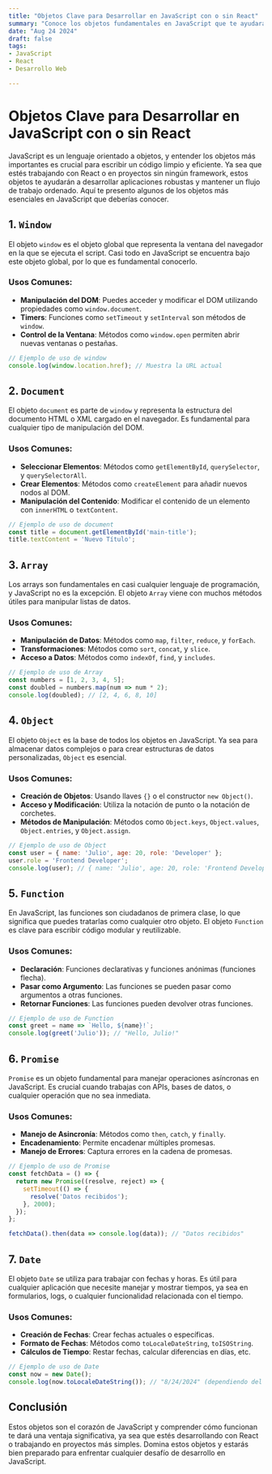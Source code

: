 ```yaml
---
title: "Objetos Clave para Desarrollar en JavaScript con o sin React"
summary: "Conoce los objetos fundamentales en JavaScript que te ayudarán a construir aplicaciones robustas y eficientes, ya sea con React o sin él."
date: "Aug 24 2024"
draft: false
tags:
- JavaScript
- React
- Desarrollo Web

---
```


# Objetos Clave para Desarrollar en JavaScript con o sin React

JavaScript es un lenguaje orientado a objetos, y entender los objetos más importantes es crucial para escribir un código limpio y eficiente. Ya sea que estés trabajando con React o en proyectos sin ningún framework, estos objetos te ayudarán a desarrollar aplicaciones robustas y mantener un flujo de trabajo ordenado. Aquí te presento algunos de los objetos más esenciales en JavaScript que deberías conocer.

## 1. **`Window`**

El objeto `window` es el objeto global que representa la ventana del navegador en la que se ejecuta el script. Casi todo en JavaScript se encuentra bajo este objeto global, por lo que es fundamental conocerlo.

### Usos Comunes:
- **Manipulación del DOM**: Puedes acceder y modificar el DOM utilizando propiedades como `window.document`.
- **Timers**: Funciones como `setTimeout` y `setInterval` son métodos de `window`.
- **Control de la Ventana**: Métodos como `window.open` permiten abrir nuevas ventanas o pestañas.

```javascript
// Ejemplo de uso de window
console.log(window.location.href); // Muestra la URL actual
```

## 2. **`Document`**

El objeto `document` es parte de `window` y representa la estructura del documento HTML o XML cargado en el navegador. Es fundamental para cualquier tipo de manipulación del DOM.

### Usos Comunes:
- **Seleccionar Elementos**: Métodos como `getElementById`, `querySelector`, y `querySelectorAll`.
- **Crear Elementos**: Métodos como `createElement` para añadir nuevos nodos al DOM.
- **Manipulación del Contenido**: Modificar el contenido de un elemento con `innerHTML` o `textContent`.

```javascript
// Ejemplo de uso de document
const title = document.getElementById('main-title');
title.textContent = 'Nuevo Título';
```

## 3. **`Array`**

Los arrays son fundamentales en casi cualquier lenguaje de programación, y JavaScript no es la excepción. El objeto `Array` viene con muchos métodos útiles para manipular listas de datos.

### Usos Comunes:
- **Manipulación de Datos**: Métodos como `map`, `filter`, `reduce`, y `forEach`.
- **Transformaciones**: Métodos como `sort`, `concat`, y `slice`.
- **Acceso a Datos**: Métodos como `indexOf`, `find`, y `includes`.

```javascript
// Ejemplo de uso de Array
const numbers = [1, 2, 3, 4, 5];
const doubled = numbers.map(num => num * 2);
console.log(doubled); // [2, 4, 6, 8, 10]
```

## 4. **`Object`**

El objeto `Object` es la base de todos los objetos en JavaScript. Ya sea para almacenar datos complejos o para crear estructuras de datos personalizadas, `Object` es esencial.

### Usos Comunes:
- **Creación de Objetos**: Usando llaves `{}` o el constructor `new Object()`.
- **Acceso y Modificación**: Utiliza la notación de punto o la notación de corchetes.
- **Métodos de Manipulación**: Métodos como `Object.keys`, `Object.values`, `Object.entries`, y `Object.assign`.

```javascript
// Ejemplo de uso de Object
const user = { name: 'Julio', age: 20, role: 'Developer' };
user.role = 'Frontend Developer';
console.log(user); // { name: 'Julio', age: 20, role: 'Frontend Developer' }
```

## 5. **`Function`**

En JavaScript, las funciones son ciudadanos de primera clase, lo que significa que puedes tratarlas como cualquier otro objeto. El objeto `Function` es clave para escribir código modular y reutilizable.

### Usos Comunes:
- **Declaración**: Funciones declarativas y funciones anónimas (funciones flecha).
- **Pasar como Argumento**: Las funciones se pueden pasar como argumentos a otras funciones.
- **Retornar Funciones**: Las funciones pueden devolver otras funciones.

```javascript
// Ejemplo de uso de Function
const greet = name => `Hello, ${name}!`;
console.log(greet('Julio')); // "Hello, Julio!"
```

## 6. **`Promise`**

`Promise` es un objeto fundamental para manejar operaciones asíncronas en JavaScript. Es crucial cuando trabajas con APIs, bases de datos, o cualquier operación que no sea inmediata.

### Usos Comunes:
- **Manejo de Asincronía**: Métodos como `then`, `catch`, y `finally`.
- **Encadenamiento**: Permite encadenar múltiples promesas.
- **Manejo de Errores**: Captura errores en la cadena de promesas.

```javascript
// Ejemplo de uso de Promise
const fetchData = () => {
  return new Promise((resolve, reject) => {
    setTimeout(() => {
      resolve('Datos recibidos');
    }, 2000);
  });
};

fetchData().then(data => console.log(data)); // "Datos recibidos"
```

## 7. **`Date`**

El objeto `Date` se utiliza para trabajar con fechas y horas. Es útil para cualquier aplicación que necesite manejar y mostrar tiempos, ya sea en formularios, logs, o cualquier funcionalidad relacionada con el tiempo.

### Usos Comunes:
- **Creación de Fechas**: Crear fechas actuales o específicas.
- **Formato de Fechas**: Métodos como `toLocaleDateString`, `toISOString`.
- **Cálculos de Tiempo**: Restar fechas, calcular diferencias en días, etc.

```javascript
// Ejemplo de uso de Date
const now = new Date();
console.log(now.toLocaleDateString()); // "8/24/2024" (dependiendo del formato de la región)
```

## Conclusión

Estos objetos son el corazón de JavaScript y comprender cómo funcionan te dará una ventaja significativa, ya sea que estés desarrollando con React o trabajando en proyectos más simples. Domina estos objetos y estarás bien preparado para enfrentar cualquier desafío de desarrollo en JavaScript.

```
